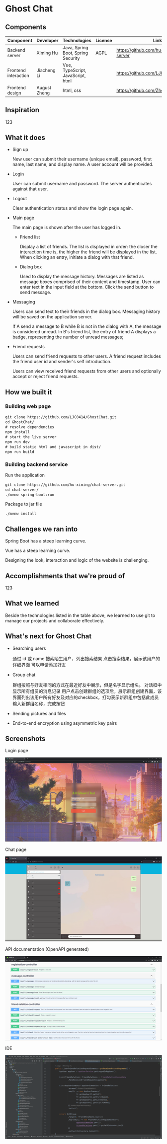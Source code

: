 # Ghost Chat

## Components

| Component            | Developer    | Technologies                       | License | Link                                       |
| -------------------- | ------------ | ---------------------------------- | ------- | ------------------------------------------ |
| Backend server       | Ximing Hu    | Java, Spring Boot, Spring Security | AGPL    | <https://github.com/hu-ximing/chat-server> |
| Frontend interaction | Jiacheng Li  | Vue, TypeScript, JavaScript, html  |         | <https://github.com/LJC0414/GhostChat>     |
| Frontend design      | August Zheng | html, css                          |         | <https://github.com/Zheng-August/html>     |

## Inspiration

123

## What it does

- Sign up
  
  New user can submit their username (unique email), password, first name, last name, and display name. A user account will be provided.

- Login
  
  User can submit username and password. The server authenticates against that user.

- Logout
  
  Clear authentication status and show the login page again.

- Main page
  
  The main page is shown after the user has logged in.
  
  - Friend list
    
    Display a list of friends. The list is displayed in order: the closer the interaction time is, the higher the friend will be displayed in the list. When clicking an entry, initiate a dialog with that friend.
  
  - Dialog box
    
    Used to display the message history. Messages are listed as message boxes comprised of their content and timestamp. User can enter text in the input field at the bottom. Click the send button to send message.

- Messaging
  
  Users can send text to their friends in the dialog box. Messaging history will be saved on the application server.
  
  If A send a message to B while B is not in the dialog with A, the message is considered unread. In B's friend list, the entry of friend A displays a badge, representing the number of unread messages;
  
  
  

- Friend requests
  
  Users can send friend requests to other users. A friend request includes the friend user id and sender's self introduction.
  
  Users can view received friend requests from other users and optionally accept or reject friend requests.

## How we built it

### Building web page

```shell
git clone https://github.com/LJC0414/GhostChat.git
cd GhostChat/
# resolve dependencies
npm install
# start the live server
npm run dev
# build static html and javascript in dist/
npm run build
```

### Building backend service

Run the application

```shell
git clone https://github.com/hu-ximing/chat-server.git
cd chat-server/
./mvnw spring-boot:run
```

Package to jar file

```shell
./mvnw install
```

## Challenges we ran into

Spring Boot has a steep learning curve.

Vue has a steep learning curve.

Designing the look, interaction and logic of the website is challenging.

## Accomplishments that we're proud of

123

## What we learned

Beside the technologies listed in the table above, we learned to use git to manage our projects and collaborate effectively.

## What's next for Ghost Chat

- Searching users
  
  通过 id 或 name 搜索陌生用户，列出搜索结果
  点击搜索结果，展示该用户的详细界面
  可以申请添加好友

- Group chat
  
  群组按照与好友相同的方式在最近好友中展示，但是名字显示组名。
  对话框中显示所有组员的消息记录
  用户点击创建群组的选项后，展示群组创建界面，该界面列出该用户所有好友及对应的checkbox，打勾表示新群组中包括此成员
  输入新群组名称，完成按钮

- Sending pictures and files

- End-to-end encryption using asymmetric key pairs

## Screenshots

Login page

![Login page screenshot](./images/frontend/login.png)

Chat page

![Chat page screenshot](./images/frontend/chat.png)

API documentation (OpenAPI generated)

![OpenAPI documentation screenshot](./images/backend/api.png)

IDE

![IDE screenshot](./images/backend/ide.png)
